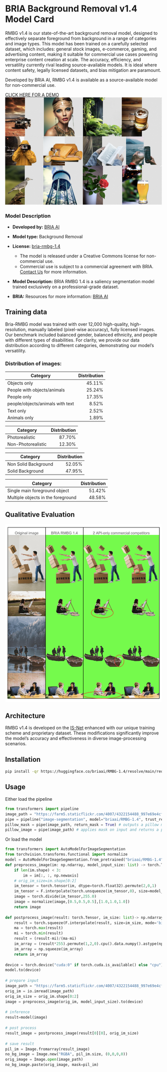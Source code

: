 
# BRIA Background Removal v1.4 Model Card


RMBG v1.4 is our state-of-the-art background removal model, designed to effectively separate foreground from background in a range of
categories and image types. This model has been trained on a carefully selected dataset, which includes:
general stock images, e-commerce, gaming, and advertising content, making it suitable for commercial use cases powering enterprise content creation at scale. 
The accuracy, efficiency, and versatility currently rival leading source-available models. 
It is ideal where content safety, legally licensed datasets, and bias mitigation are paramount. 

Developed by BRIA AI, RMBG v1.4 is available as a source-available model for non-commercial use. 

[CLICK HERE FOR A DEMO](https://huggingface.co/spaces/briaai/BRIA-RMBG-1.4)
![examples](t4.png)

### Model Description

- **Developed by:** [BRIA AI](https://bria.ai/)
- **Model type:** Background Removal 
- **License:** [bria-rmbg-1.4](https://bria.ai/bria-huggingface-model-license-agreement/)
  - The model is released under a Creative Commons license for non-commercial use.
  - Commercial use is subject to a commercial agreement with BRIA. [Contact Us](https://bria.ai/contact-us) for more information. 

- **Model Description:** BRIA RMBG 1.4 is a saliency segmentation model trained exclusively on a professional-grade dataset.
- **BRIA:** Resources for more information: [BRIA AI](https://bria.ai/)

## Training data
Bria-RMBG model was trained with over 12,000 high-quality, high-resolution, manually labeled (pixel-wise accuracy), fully licensed images.
Our benchmark included balanced gender, balanced ethnicity, and people with different types of disabilities.
For clarity, we provide our data distribution according to different categories, demonstrating our model’s versatility.

### Distribution of images:

| Category | Distribution |
| -----------------------------------| -----------------------------------:|
| Objects only | 45.11% |
| People with objects/animals | 25.24% |
| People only | 17.35% |
| people/objects/animals with text | 8.52% |
| Text only | 2.52% |
| Animals only | 1.89% |

| Category | Distribution |
| -----------------------------------| -----------------------------------------:|
| Photorealistic | 87.70% |
| Non-Photorealistic | 12.30% |


| Category | Distribution |
| -----------------------------------| -----------------------------------:|
| Non Solid Background | 52.05% |
| Solid Background | 47.95% 


| Category | Distribution |
| -----------------------------------| -----------------------------------:|
| Single main foreground object | 51.42% |
| Multiple objects in the foreground | 48.58% |


## Qualitative Evaluation

![examples](results.png)


## Architecture

RMBG v1.4 is developed on the [IS-Net](https://github.com/xuebinqin/DIS) enhanced with our unique training scheme and proprietary dataset. 
These modifications significantly improve the model’s accuracy and effectiveness in diverse image-processing scenarios.

## Installation
```bash
pip install -qr https://huggingface.co/briaai/RMBG-1.4/resolve/main/requirements.txt
```

## Usage

Either load the pipeline
```python
from transformers import pipeline
image_path = "https://farm5.staticflickr.com/4007/4322154488_997e69e4cf_z.jpg"
pipe = pipeline("image-segmentation", model="briaai/RMBG-1.4", trust_remote_code=True)
pillow_mask = pipe(image_path, return_mask = True) # outputs a pillow mask
pillow_image = pipe(image_path) # applies mask on input and returns a pillow image
```

Or load the model 
```python
from transformers import AutoModelForImageSegmentation
from torchvision.transforms.functional import normalize
model = AutoModelForImageSegmentation.from_pretrained("briaai/RMBG-1.4",trust_remote_code=True)
def preprocess_image(im: np.ndarray, model_input_size: list) -> torch.Tensor:
    if len(im.shape) < 3:
        im = im[:, :, np.newaxis]
    # orig_im_size=im.shape[0:2]
    im_tensor = torch.tensor(im, dtype=torch.float32).permute(2,0,1)
    im_tensor = F.interpolate(torch.unsqueeze(im_tensor,0), size=model_input_size, mode='bilinear')
    image = torch.divide(im_tensor,255.0)
    image = normalize(image,[0.5,0.5,0.5],[1.0,1.0,1.0])
    return image

def postprocess_image(result: torch.Tensor, im_size: list)-> np.ndarray:
    result = torch.squeeze(F.interpolate(result, size=im_size, mode='bilinear') ,0)
    ma = torch.max(result)
    mi = torch.min(result)
    result = (result-mi)/(ma-mi)
    im_array = (result*255).permute(1,2,0).cpu().data.numpy().astype(np.uint8)
    im_array = np.squeeze(im_array)
    return im_array

device = torch.device("cuda:0" if torch.cuda.is_available() else "cpu")
model.to(device)

# prepare input
image_path = "https://farm5.staticflickr.com/4007/4322154488_997e69e4cf_z.jpg"
orig_im = io.imread(image_path)
orig_im_size = orig_im.shape[0:2]
image = preprocess_image(orig_im, model_input_size).to(device)

# inference 
result=model(image)

# post process
result_image = postprocess_image(result[0][0], orig_im_size)

# save result
pil_im = Image.fromarray(result_image)
no_bg_image = Image.new("RGBA", pil_im.size, (0,0,0,0))
orig_image = Image.open(image_path)
no_bg_image.paste(orig_image, mask=pil_im)
```
